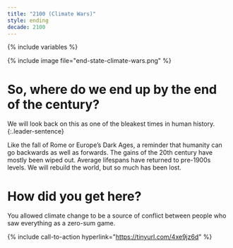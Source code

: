 ```yaml
---
title: "2100 (Climate Wars)"
style: ending
decade: 2100
---
```


{% include variables %}

{% include image file="end-state-climate-wars.png" %}

# So, where do we end up by the end of the century?

We will look back on this as one of the bleakest times in human history. 
{:.leader-sentence}

Like the fall of Rome or Europe’s Dark Ages, a reminder that humanity can go backwards as well as forwards. The gains of the 20th century have mostly been wiped out. Average lifespans have returned to pre-1900s levels. We will rebuild the world, but so much has been lost.

# How did you get here?

You allowed climate change to be a source of conflict between people who saw everything as a zero-sum game.

{% include call-to-action
    hyperlink="https://tinyurl.com/4xe9jz6d"
%}
